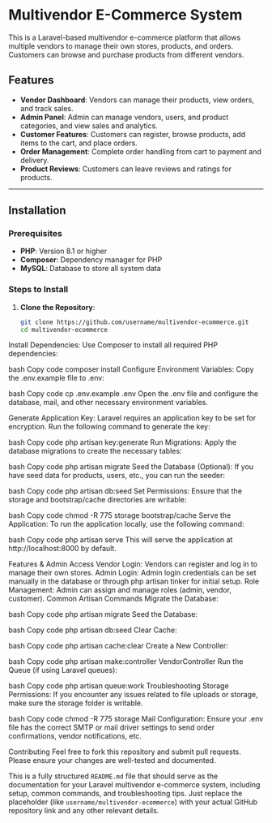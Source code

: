 # Multivendor E-Commerce System

This is a Laravel-based multivendor e-commerce platform that allows multiple vendors to manage their own stores, products, and orders. Customers can browse and purchase products from different vendors.

## Features

- **Vendor Dashboard**: Vendors can manage their products, view orders, and track sales.
- **Admin Panel**: Admin can manage vendors, users, and product categories, and view sales and analytics.
- **Customer Features**: Customers can register, browse products, add items to the cart, and place orders.
- **Order Management**: Complete order handling from cart to payment and delivery.
- **Product Reviews**: Customers can leave reviews and ratings for products.

---

## Installation

### Prerequisites

- **PHP**: Version 8.1 or higher
- **Composer**: Dependency manager for PHP
- **MySQL**: Database to store all system data

### Steps to Install

1. **Clone the Repository**:
   ```bash
   git clone https://github.com/username/multivendor-ecommerce.git
   cd multivendor-ecommerce
Install Dependencies: Use Composer to install all required PHP dependencies:

bash
Copy code
composer install
Configure Environment Variables: Copy the .env.example file to .env:

bash
Copy code
cp .env.example .env
Open the .env file and configure the database, mail, and other necessary environment variables.

Generate Application Key: Laravel requires an application key to be set for encryption. Run the following command to generate the key:

bash
Copy code
php artisan key:generate
Run Migrations: Apply the database migrations to create the necessary tables:

bash
Copy code
php artisan migrate
Seed the Database (Optional): If you have seed data for products, users, etc., you can run the seeder:

bash
Copy code
php artisan db:seed
Set Permissions: Ensure that the storage and bootstrap/cache directories are writable:

bash
Copy code
chmod -R 775 storage bootstrap/cache
Serve the Application: To run the application locally, use the following command:

bash
Copy code
php artisan serve
This will serve the application at http://localhost:8000 by default.

Features & Admin Access
Vendor Login: Vendors can register and log in to manage their own stores.
Admin Login: Admin login credentials can be set manually in the database or through php artisan tinker for initial setup.
Role Management: Admin can assign and manage roles (admin, vendor, customer).
Common Artisan Commands
Migrate the Database:

bash
Copy code
php artisan migrate
Seed the Database:

bash
Copy code
php artisan db:seed
Clear Cache:

bash
Copy code
php artisan cache:clear
Create a New Controller:

bash
Copy code
php artisan make:controller VendorController
Run the Queue (if using Laravel queues):

bash
Copy code
php artisan queue:work
Troubleshooting
Storage Permissions: If you encounter any issues related to file uploads or storage, make sure the storage folder is writable.

bash
Copy code
chmod -R 775 storage
Mail Configuration: Ensure your .env file has the correct SMTP or mail driver settings to send order confirmations, vendor notifications, etc.

Contributing
Feel free to fork this repository and submit pull requests. Please ensure your changes are well-tested and documented.


This is a fully structured `README.md` file that should serve as the documentation for your Laravel multivendor e-commerce system, including setup, common commands, and troubleshooting tips. Just replace the placeholder (like `username/multivendor-ecommerce`) with your actual GitHub repository link and any other relevant details.
